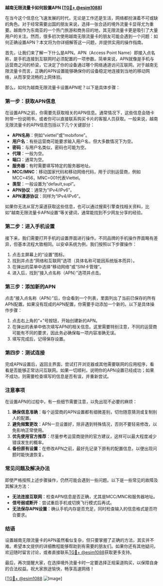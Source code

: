 **越南无限流量卡如何設置APN [[TG💪+ @esim1088](https://t.me/s/esim1088)]**

在当今这个信息化飞速发展的时代，无论是工作还是生活，网络都扮演着不可或缺的角色。对于经常需要出国的朋友来说，选择一张合适的境外流量卡显得尤为重要。越南作为东南亚的一个热门旅游和商务目的地，其无限流量卡更是吸引了大量用户的关注。然而，很多初次使用越南无限流量卡的朋友可能会遇到一个问题：如何正确设置APN？本文将为你详细解答这一问题，并提供实用的操作指南。

首先，让我们来了解一下什么是APN。APN（Access Point Name）即接入点名称，是手机连接到互联网时必须配置的一项参数。简单来说，APN就像是手机与运营商之间的桥梁，它决定了你的设备通过哪个网络通道访问互联网。对于越南无限流量卡而言，正确的APN设置能够确保你的设备稳定地连接到当地的移动网络，从而享受流畅的上网体验。

那么，如何为越南无限流量卡设置APN呢？以下是具体步骤：

### **第一步：获取APN信息**
在设置APN之前，你需要先获取相关的APN信息。通常情况下，这些信息会随卡附带一份说明书，或者你可以直接联系购买卡片的客服人员获取。一般来说，越南无限流量卡的APN信息包括以下几个关键部分：
- **APN名称**：例如“viettel”或“mobifone”。
- **用户名**：有些运营商可能要求输入用户名，但大多数情况下为空。
- **密码**：与用户名类似，密码也可能为空。
- **代理**：一般为空。
- **端口**：通常为空。
- **服务器**：有时需要填写特定的服务器地址。
- **MCC/MNC**：移动国家代码和移动网络代码，用于识别运营商，例如MCC=456，MNC=001代表Viettel。
- **类型**：一般设置为“default,supl”。
- **APN协议**：通常为“IPv4/IPv6”。
- **APN漫游协议**：同样为“IPv4/IPv6”。

如果你无法从官方渠道获取这些信息，也可以通过搜索引擎查找相关资料，比如“越南无限流量卡APN设置”等关键词，通常能找到不少网友分享的经验。

### **第二步：进入手机设置**
接下来，我们需要打开手机的设置界面进行操作。不同品牌的手机操作界面略有差异，但基本流程大致相同。以安卓系统为例，我们按照以下步骤操作：
1. 点击主屏幕上的“设置”图标。
2. 找到并点击“网络和互联网”选项（具体名称可能因系统版本而异）。
3. 在弹出的菜单中选择“移动网络”或“SIM卡管理”。
4. 进入后，找到“接入点名称（APN）”选项并点击。

### **第三步：添加新的APN**
点击“接入点名称（APN）”后，你会看到一个列表，里面列出了当前已保存的所有APN配置。如果没有现成的APN配置，你需要手动添加一个新的。以下是具体操作步骤：
1. 点击右上角的“+”号按钮，开始创建新的APN。
2. 在弹出的表单中依次填写APN的相关信息。这里需要特别注意，不同的运营商可能有不同的要求，因此务必确保每一项内容准确无误。
3. 填写完成后，记得保存设置。

### **第四步：测试连接**
完成APN设置后，返回主界面，尝试打开浏览器或其他需要联网的应用程序，看看是否能够正常访问互联网。如果一切顺利，说明你的APN设置已经成功；如果不成功，则需要检查填写的信息是否有误，并重新尝试。

### **注意事项**
在设置APN的过程中，有一些细节需要注意，以免出现不必要的麻烦：
1. **确保信息准确**：每个运营商的APN设置都有细微差别，切勿随意猜测或复制别人的配置。
2. **避免频繁更改**：APN一旦设置好，除非遇到特殊情况，否则不要轻易修改，以免影响正常使用。
3. **优先使用官方推荐**：尽量参考运营商提供的官方建议，这样可以最大程度减少错误发生的概率。
4. **备份原有设置**：在修改APN之前，最好先记录下原有的配置信息，以便出现问题时能快速恢复。

### **常见问题及解决办法**
即使严格按照上述步骤操作，仍然可能会遇到一些问题。以下是一些常见的故障及其解决方法：
- **无法连接互联网**：检查APN信息是否正确，尤其是MCC/MNC和服务器地址。
- **信号弱或断开**：尝试重启手机或切换飞行模式后再试。
- **无法保存APN设置**：确认手机内存是否充足，同时检查输入的信息格式是否符合要求。

### **结语**
设置越南无限流量卡的APN虽然看似复杂，但只要掌握了正确的方法，其实并不难。希望本文提供的详细教程能够帮助到有需要的朋友们。如果你还有其他疑问，欢迎随时留言讨论，或者直接联系[TG💪+ @esim1088](https://t.me/s/esim1088)获取更多支持。

最后，再次提醒大家，在选择境外流量卡时一定要选择正规渠道购买，以保障自身的合法权益。祝大家旅途愉快，畅享高速网络！

[[TG💪+ @esim1088](https://t.me/s/esim1088) ![Image](https://i.postimg.cc/4NQfJmqS/Snipaste-2025-05-13-00-14-12.png)]